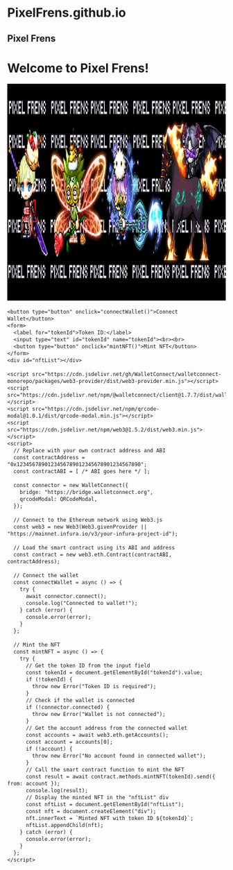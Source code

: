 # PixelFrens.github.io
<html>
  <head>
    <meta charset="UTF-8">
    <h2>Pixel Frens</h2>
  </head>
  <body>
    <h1>Welcome to Pixel Frens!</h1>
  </body>
</html>
<img src="pixelfrens_twitter_header.png" alt="PIXELFRENS.github.io" width="1675" height="500">

</body>
</html>


    <button type="button" onclick="connectWallet()">Connect Wallet</button>
    <form>
      <label for="tokenId">Token ID:</label>
      <input type="text" id="tokenId" name="tokenId"><br><br>
      <button type="button" onclick="mintNFT()">Mint NFT</button>
    </form>
    <div id="nftList"></div>

    <script src="https://cdn.jsdelivr.net/gh/WalletConnect/walletconnect-monorepo/packages/web3-provider/dist/web3-provider.min.js"></script>
    <script src="https://cdn.jsdelivr.net/npm/@walletconnect/client@1.7.7/dist/walletconnect.min.js"></script>
    <script src="https://cdn.jsdelivr.net/npm/qrcode-modal@1.0.1/dist/qrcode-modal.min.js"></script>
    <script src="https://cdn.jsdelivr.net/npm/web3@1.5.2/dist/web3.min.js"></script>
    <script>
      // Replace with your own contract address and ABI
      const contractAddress = "0x1234567890123456789012345678901234567890";
      const contractABI = [ /* ABI goes here */ ];

      const connector = new WalletConnect({
        bridge: "https://bridge.walletconnect.org",
        qrcodeModal: QRCodeModal,
      });

      // Connect to the Ethereum network using Web3.js
      const web3 = new Web3(Web3.givenProvider || "https://mainnet.infura.io/v3/your-infura-project-id");

      // Load the smart contract using its ABI and address
      const contract = new web3.eth.Contract(contractABI, contractAddress);

      // Connect the wallet
      const connectWallet = async () => {
        try {
          await connector.connect();
          console.log("Connected to wallet!");
        } catch (error) {
          console.error(error);
        }
      };

      // Mint the NFT
      const mintNFT = async () => {
        try {
          // Get the token ID from the input field
          const tokenId = document.getElementById("tokenId").value;
          if (!tokenId) {
            throw new Error("Token ID is required");
          }
          // Check if the wallet is connected
          if (!connector.connected) {
            throw new Error("Wallet is not connected");
          }
          // Get the account address from the connected wallet
          const accounts = await web3.eth.getAccounts();
          const account = accounts[0];
          if (!account) {
            throw new Error("No account found in connected wallet");
          }
          // Call the smart contract function to mint the NFT
          const result = await contract.methods.mintNFT(tokenId).send({ from: account });
          console.log(result);
          // Display the minted NFT in the "nftList" div
          const nftList = document.getElementById("nftList");
          const nft = document.createElement("div");
          nft.innerText = `Minted NFT with token ID ${tokenId}`;
          nftList.appendChild(nft);
        } catch (error) {
          console.error(error);
        }
      };
    </script>
  </body>
</html>
